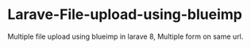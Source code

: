 # Larave-File-upload-using-blueimp
Multiple file upload using blueimp in larave 8, Multiple form on same url.
